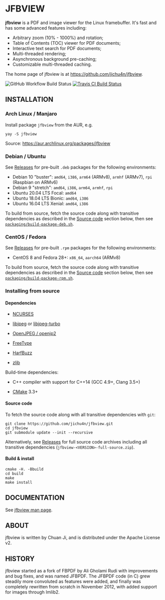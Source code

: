 JFBVIEW
=======

**jfbview** is a PDF and image viewer for the Linux framebuffer. It's fast and has
some advanced features including:

  * Arbitrary zoom (10% - 1000%) and rotation;
  * Table of Contents (TOC) viewer for PDF documents;
  * Interactive text search for PDF documents;
  * Multi-threaded rendering;
  * Asynchronous background pre-caching;
  * Customizable multi-threaded caching.

The home page of jfbview is at https://github.com/jichu4n/jfbview.

![GitHub Workflow Build Status](https://github.com/jichu4n/jfbview/workflows/build/badge.svg)
[![Travis CI Build Status](https://travis-ci.org/jichu4n/jfbview.svg?branch=master)](https://travis-ci.org/jichu4n/jfbview)

INSTALLATION
------------

### Arch Linux / Manjaro

Install package `jfbview` from the AUR, e.g.

```
yay -S jfbview
```

Source: https://aur.archlinux.org/packages/jfbview

### Debian / Ubuntu

See [Releases](https://github.com/jichu4n/jfbview/releases) for pre-built
`.deb` packages for the following environments:

  - Debian 10 "buster": `amd64`, `i386`, `arm64` (ARMv8), `armhf` (ARMv7), `rpi` (Raspbian on ARMv6)
  - Debian 9 "stretch": `amd64`, `i386`, `arm64`, `armhf`, `rpi`
  - Ubuntu 20.04 LTS Focal: `amd64`
  - Ubuntu 18.04 LTS Bionic: `amd64`, `i386`
  - Ubuntu 16.04 LTS Xenial: `amd64`, `i386`

To build from source, fetch the source code along with transitive dependencies as described in the [Source code](#source-code) section below, then see
[`packaging/build-package-deb.sh`](https://github.com/jichu4n/jfbview/blob/master/packaging/build-package-deb.sh).

### CentOS / Fedora

See [Releases](https://github.com/jichu4n/jfbview/releases) for pre-built `.rpm` packages for the following environments:

  - CentOS 8 and Fedora 28+: `x86_64`, `aarch64` (ARMv8)

To build from source, fetch the source code along with transitive dependencies as described in the [Source code](#source-code) section below, then see
[`packaging/build-package-rpm.sh`](https://github.com/jichu4n/jfbview/blob/master/packaging/build-package-rpm.sh).

### Installing from source

#### Dependencies

  - [NCURSES](https://invisible-island.net/ncurses/ncurses.html)

  - [libjpeg](http://libjpeg.sourceforge.net/) or [libjpeg-turbo](https://libjpeg-turbo.org/)

  - [OpenJPEG / openjp2](https://github.com/uclouvain/openjpeg)

  - [FreeType](https://www.freetype.org/)

  - [HarfBuzz](https://www.freedesktop.org/wiki/Software/HarfBuzz)

  - [zlib](https://www.zlib.net/)

Build-time dependencies:

  - C++ compiler with support for C++14 (GCC 4.9+, Clang 3.5+)

  - [CMake](https://cmake.org/) 3.3+

#### Source code

To fetch the source code along with all transitive dependencies with `git`:

```
git clone https://github.com/jichu4n/jfbview.git
cd jfbview
git submodule update --init --recursive
```

Alternatively, see [Releases](https://github.com/jichu4n/jfbview/releases) for
full source code archives including all transitive dependencies
(`jfbview-<VERSION>-full-source.zip`).

#### Build & install

```
cmake -H. -Bbuild
cd build
make
make install
```

DOCUMENTATION
-------------

See [jfbview man page](https://htmlpreview.github.io/?https://github.com/jichu4n/jfbview/blob/master/doc/jfbview.1.html).

ABOUT
-----

jfbview is written by Chuan Ji, and is distributed under the Apache License v2.

HISTORY
-------

jfbview started as a fork of FBPDF by Ali Gholami Rudi with improvements and bug
fixes, and was named JFBPDF. The JFBPDF code (in C) grew steadily more
convoluted as features were added, and finally was completely rewritten from
scratch in November 2012, with added support for images through Imlib2.

